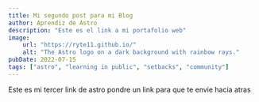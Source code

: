 ```yaml
---
title: Mi segundo post para mi Blog
author: Aprendiz de Astro
description: "Este es el link a mi portafolio web"
image:
    url: "https://ryte11.github.io/"
    alt: "The Astro logo on a dark background with rainbow rays."
pubDate: 2022-07-15
tags: ["astro", "learning in public", "setbacks", "community"]
---
```

Este es mi tercer link de astro pondre un link para que te envie hacia atras